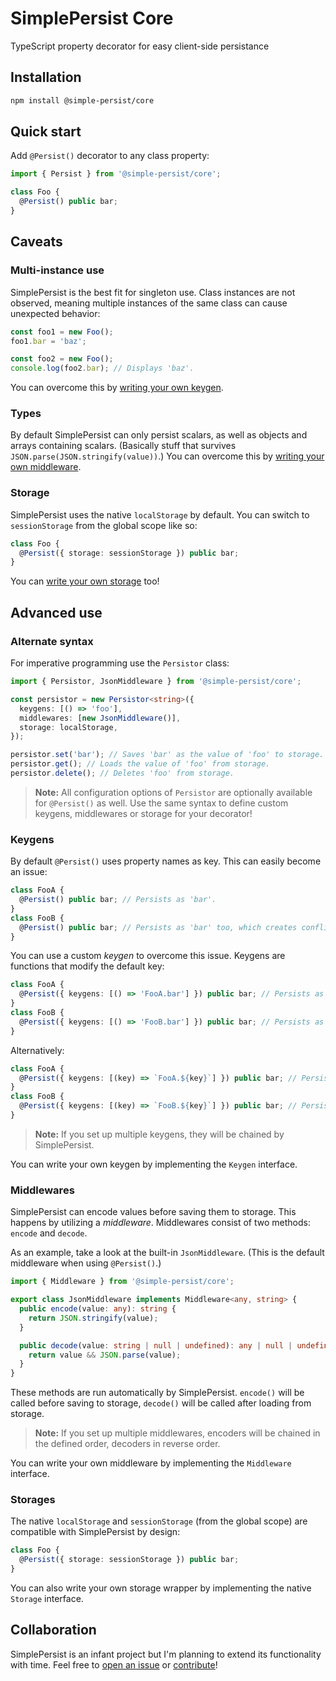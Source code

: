 # SimplePersist Core
TypeScript property decorator for easy client-side persistance

## Installation
```bash
npm install @simple-persist/core
```

## Quick start
Add `@Persist()` decorator to any class property:
```ts
import { Persist } from '@simple-persist/core';

class Foo {
  @Persist() public bar;
}
```

## Caveats

### Multi-instance use
SimplePersist is the best fit for singleton use. Class instances are not observed, meaning multiple instances of the same class can cause unexpected behavior:
```ts
const foo1 = new Foo();
foo1.bar = 'baz';

const foo2 = new Foo();
console.log(foo2.bar); // Displays 'baz'.
```
You can overcome this by [writing your own keygen](#keygens).

### Types
By default SimplePersist can only persist scalars, as well as objects and arrays containing scalars. (Basically stuff that survives `JSON.parse(JSON.stringify(value))`.) You can overcome this by [writing your own middleware](#middlewares).
### Storage
SimplePersist uses the native `localStorage` by default. You can switch to `sessionStorage` from the global scope like so:
```ts
class Foo {
  @Persist({ storage: sessionStorage }) public bar;
}
```
You can [write your own storage](#storages) too!

## Advanced use

### Alternate syntax
For imperative programming use the `Persistor` class:
```ts
import { Persistor, JsonMiddleware } from '@simple-persist/core';

const persistor = new Persistor<string>({
  keygens: [() => 'foo'],
  middlewares: [new JsonMiddleware()],
  storage: localStorage,
});

persistor.set('bar'); // Saves 'bar' as the value of 'foo' to storage.
persistor.get(); // Loads the value of 'foo' from storage.
persistor.delete(); // Deletes 'foo' from storage.
```
> **Note:**  All configuration options of `Persistor` are optionally available for `@Persist()` as well.
> Use the same syntax to define custom keygens, middlewares or storage for your decorator!

### Keygens
By default `@Persist()` uses property names as key. This can easily become an issue:
```ts
class FooA {
  @Persist() public bar; // Persists as 'bar'.
}
class FooB {
  @Persist() public bar; // Persists as 'bar' too, which creates conflict. :(
}
```
You can use a custom *keygen* to overcome this issue. Keygens are functions that modify the default key:
```ts
class FooA {
  @Persist({ keygens: [() => 'FooA.bar'] }) public bar; // Persists as 'FooA.bar'.
}
class FooB {
  @Persist({ keygens: [() => 'FooB.bar'] }) public bar; // Persists as 'FooB.bar'.
}
```
Alternatively:
```ts
class FooA {
  @Persist({ keygens: [(key) => `FooA.${key}`] }) public bar; // Persists as 'FooA.bar'.
}
class FooB {
  @Persist({ keygens: [(key) => `FooB.${key}`] }) public bar; // Persists as 'FooB.bar'.
}
```
> **Note:**  If you set up multiple keygens, they will be chained by SimplePersist.

You can write your own keygen by implementing the `Keygen` interface.

### Middlewares
SimplePersist can encode values before saving them to storage. This happens by utilizing a *middleware*. Middlewares consist of two methods: `encode` and `decode`.

As an example, take a look at the built-in `JsonMiddleware`. (This is the default middleware when using `@Persist()`.)
```ts
import { Middleware } from '@simple-persist/core';

export class JsonMiddleware implements Middleware<any, string> {
  public encode(value: any): string {
    return JSON.stringify(value);
  }

  public decode(value: string | null | undefined): any | null | undefined {
    return value && JSON.parse(value);
  }
}
```
These methods are run automatically by SimplePersist. `encode()` will be called before saving to storage, `decode()` will be called after loading from storage.

> **Note:**  If you set up multiple middlewares, encoders will be chained in the defined order, decoders in reverse order.

You can write your own middleware by implementing the `Middleware` interface.

### Storages
The native `localStorage` and `sessionStorage` (from the global scope) are compatible with SimplePersist by design:
```ts
class Foo {
  @Persist({ storage: sessionStorage }) public bar;
}
```

You can also write your own storage wrapper by implementing the native `Storage` interface.

## Collaboration

SimplePersist is an infant project but I'm planning to extend its functionality with time. Feel free to [open an issue](https://github.com/kobalazs/simple-persist/issues) or [contribute](https://github.com/kobalazs/simple-persist/pulls)!
